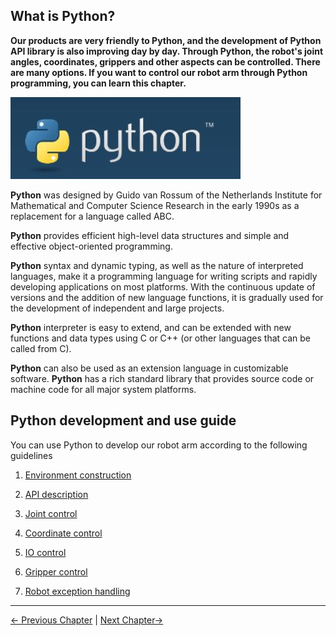## What is Python?

**Our products are very friendly to Python, and the development of Python API library is also improving day by day. Through Python, the robot's joint angles, coordinates, grippers and other aspects can be controlled. There are many options. If you want to control our robot arm through Python programming, you can learn this chapter.**

![README1](../../../resources/3-FunctionsAndApplications/6.developmentGuide/python/python.jpg)

**Python** was designed by Guido van Rossum of the Netherlands Institute for Mathematical and Computer Science Research in the early 1990s as a replacement for a language called ABC.

**Python** provides efficient high-level data structures and simple and effective object-oriented programming.

**Python** syntax and dynamic typing, as well as the nature of interpreted languages, make it a programming language for writing scripts and rapidly developing applications on most platforms. With the continuous update of versions and the addition of new language functions, it is gradually used for the development of independent and large projects.

**Python** interpreter is easy to extend, and can be extended with new functions and data types using C or C++ (or other languages ​​that can be called from C).

**Python** can also be used as an extension language in customizable software. **Python** has a rich standard library that provides source code or machine code for all major system platforms.

## Python development and use guide

You can use Python to develop our robot arm according to the following guidelines

1. [Environment construction](./1_download.md)

2. [API description](./2_API.md)

3. [Joint control](./3_angle.md)

4. [Coordinate control](./4_coord.md)

5. [IO control](./5_IO.md)

6. [Gripper control](./6_gripper.md)

7. [Robot exception handling](./7_exception_description.md)

---

[← Previous Chapter](../README.md) | [Next Chapter→](./1_download.md)